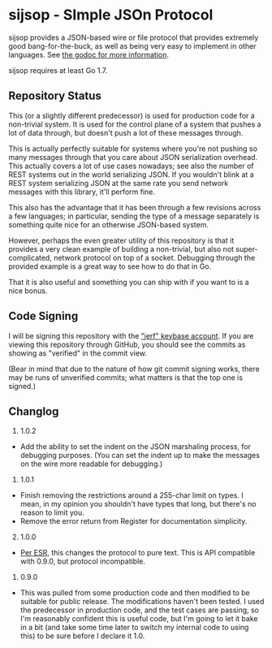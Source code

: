 sijsop - SImple JSOn Protocol
=============================

sijsop provides a JSON-based wire or file protocol that provides extremely
good bang-for-the-buck, as well as being very easy to implement in other
languages. See
[the godoc for more information](http://godoc.org/github.com/thejerf/sijsop).

sijsop requires at least Go 1.7.

Repository Status
-----------------

This (or a slightly different predecessor) is used for production code for
a non-trivial system. It is used for the control plane of a system that 
pushes a lot of data through, but doesn't push a lot of these messages
through.

This is actually perfectly suitable for systems where you're not pushing
so many messages through that you care about JSON serialization overhead.
This actually covers a lot of use cases nowadays; see also the number of
REST systems out in the world serializing JSON. If you wouldn't blink at
a REST system serializing JSON at the same rate you send network messages
with this library, it'll perform fine.

This also has the advantage that it has been through a few revisions
across a few languages; in particular, sending the type of a message
separately is something quite nice for an otherwise JSON-based system.

However, perhaps the even greater utility of this repository is that it
provides a very clean example of building a non-trivial, but also not
super-complicated, network protocol on top of a socket. Debugging through
the provided example is a great way to see how to do that in Go.

That it is also useful and something you can ship with if you want to is
a nice bonus.

Code Signing
------------

I will be signing this repository with
the ["jerf" keybase account](https://keybase.io/jerf). If you are viewing
this repository through GitHub, you should see the commits as showing as
"verified" in the commit view.

(Bear in mind that due to the nature of how git commit signing works, there
may be runs of unverified commits; what matters is that the top one is
signed.)

Changlog
--------

1. 1.0.2
  * Add the ability to set the indent on the JSON marshaling process, for
    debugging purposes. (You can set the indent up to make the messages on
    the wire more readable for debugging.)
1. 1.0.1
  * Finish removing the restrictions around a 255-char limit on types.
    I mean, in my opinion you shouldn't have types that long, but there's
    no reason to limit you.
  * Remove the error return from Register for documentation simplicity.
2. 1.0.0
  * [Per ESR](http://esr.ibiblio.org/?p=8254#comment-2202065), this changes
    the protocol to pure text. This is API compatible with 0.9.0, but
    protocol incompatible.
1. 0.9.0
  * This was pulled from some production code and then modified to be
    suitable for public release. The modifications haven't been tested. I
    used the predecessor in production code, and the test cases are
    passing, so I'm reasonably confident this is useful code, but I'm going
    to let it bake in a bit (and take some time later to switch my internal
    code to using this) to be sure before I declare it 1.0.
